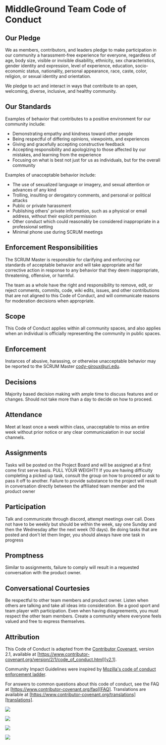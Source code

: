 # MiddleGround Team Code of Conduct

## Our Pledge

We as members, contributors, and leaders pledge to make participation in our
community a harassment-free experience for everyone, regardless of age, body
size, visible or invisible disability, ethnicity, sex characteristics, gender
identity and expression, level of experience, education, socio-economic status,
nationality, personal appearance, race, caste, color, religion, or sexual
identity and orientation.

We pledge to act and interact in ways that contribute to an open, welcoming,
diverse, inclusive, and healthy community.

## Our Standards

Examples of behavior that contributes to a positive environment for our
community include:

* Demonstrating empathy and kindness toward other people
* Being respectful of differing opinions, viewpoints, and experiences
* Giving and gracefully accepting constructive feedback
* Accepting responsibility and apologizing to those affected by our mistakes,
  and learning from the experience
* Focusing on what is best not just for us as individuals, but for the overall
  community

Examples of unacceptable behavior include:

* The use of sexualized language or imagery, and sexual attention or advances of
  any kind
* Trolling, insulting or derogatory comments, and personal or political attacks
* Public or private harassment
* Publishing others' private information, such as a physical or email address,
  without their explicit permission
* Other conduct which could reasonably be considered inappropriate in a
  professional setting
* Minimal phone use during SCRUM meetings

## Enforcement Responsibilities

The SCRUM Master is responsible for clarifying and enforcing our standards of
acceptable behavior and will take appropriate and fair corrective action in
response to any behavior that they deem inappropriate, threatening, offensive,
or harmful.

The team as a whole have the right and responsibility to remove, edit, or reject
comments, commits, code, wiki edits, issues, and other contributions that are
not aligned to this Code of Conduct, and will communicate reasons for moderation
decisions when appropriate.

## Scope

This Code of Conduct applies within all community spaces, and also applies when
an individual is officially representing the community in public spaces.

## Enforcement

Instances of abusive, harassing, or otherwise unacceptable behavior may be
reported to the SCRUM Master cody-giroux@uri.edu.

## Decisions

Majority based decision making with ample time to discuss features and or changes. Should not take more than a day to decide on how to proceed.

## Attendance

Meet at least once a week within class, unacceptable to miss an entire week without prior notice or any clear communicaiation in our social channels. 

## Assignments

Tasks will be posted on the Project Board and will be assigned at a first come first serve basis. PULL YOUR WEIGHT!! If you are having difficulty completing a picked up task, consult the group on how to proceed or ask to pass it off to another. Failure to provide substance to the project will result in conversation directly between the affiliated team member and the product owner

## Participation

Talk and communicate through discord, attempt  meetings over call. Does not have to be weekly but should be within the week, say one Sunday and then the Wednesday after the next week (10 days). Be doing tasks that are posted and don't let them linger, you should always have one task in progress

## Promptness

Similar to assignments, failure to comply will result in a requested conversation with the product owner.

## Conversational Courtesies

Be respectful to other team members and product owner. Listen when others are talking and take all ideas into consideration. Be a good sport and team player with participation. Even when having disagreements, you must respect the other team members. Create a community where everyone feels valued and free to express themselves.

## Attribution

This Code of Conduct is adapted from the [Contributor Covenant][homepage],
version 2.1, available at
[https://www.contributor-covenant.org/version/2/1/code_of_conduct.html][v2.1].

Community Impact Guidelines were inspired by
[Mozilla's code of conduct enforcement ladder][Mozilla CoC].

For answers to common questions about this code of conduct, see the FAQ at
[https://www.contributor-covenant.org/faq][FAQ]. Translations are available at
[https://www.contributor-covenant.org/translations][translations].

[homepage]: https://www.contributor-covenant.org
[v2.1]: https://www.contributor-covenant.org/version/2/1/code_of_conduct.html
[Mozilla CoC]: https://github.com/mozilla/diversity
[FAQ]: https://www.contributor-covenant.org/faq
[translations]: https://www.contributor-covenant.org/translations

![](https://github.com/cody-giroux/MiddleGround-305Proj/blob/Main-Setup/src/Cody_Giroux_Signature.png)

![](https://github.com/cody-giroux/MiddleGround-305Proj/blob/Main-Setup/src/kevin_lattuada_signature.PNG)

![](https://github.com/cody-giroux/MiddleGround-305Proj/blob/Main-Setup/src/Javon_Jennings_Signature.png)

![](https://github.com/cody-giroux/MiddleGround-305Proj/blob/Main-Setup/src/Kenny_Demola_signature.png)
